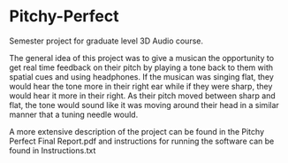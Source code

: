 # Pitchy-Perfect
Semester project for graduate level 3D Audio course.

The general idea of this project was to give a musican the opportunity to get real time feedback on their pitch
by playing a tone back to them with spatial cues and using headphones. If the musican was singing flat, they 
would hear the tone more in their right ear while if they were sharp, they would hear it more in their right.
As their pitch moved between sharp and flat, the tone would sound like it was moving around their head in
a similar manner that a tuning needle would. 

A more extensive description of the project can be found in the Pitchy Perfect Final Report.pdf and instructions
for running the software can be found in Instructions.txt
